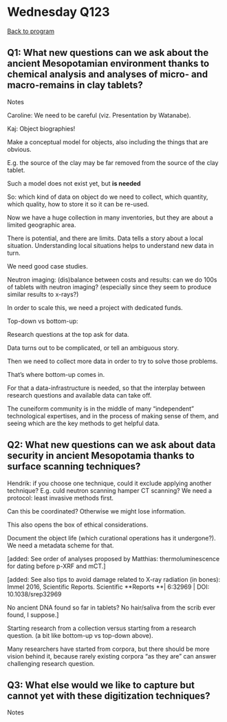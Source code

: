 <!-- Output copied to clipboard! -->

<!-- You have some errors, warnings, or alerts. If you are using reckless mode, turn it off to see inline alerts.
* ERRORs: 3
* WARNINGs: 0
* ALERTS: 3 -->


# Wednesday Q123

[Back to program](https://docs.google.com/document/d/1GOKwR2LbpfNVg7i21ojKSwvFZ5Ajzmi8cpF9yN1WXEQ/edit?usp=sharing)



## Q1: What new questions can we ask about the ancient Mesopotamian environment thanks to chemical analysis and analyses of micro- and macro-remains in clay tablets?

Notes

Caroline: We need to be careful (viz. Presentation by Watanabe).

Kaj: Object biographies!

Make a conceptual model for objects, also including the things that are obvious.

E.g. the source of the clay may be far removed from the source of the clay tablet.

Such a model does not exist yet, but **is needed**

So: which kind of data on object do we need to collect, which quantity, which quality, how to store it so it can be re-used.

Now we have a huge collection in many inventories, but they are about a limited geographic area.

There is potential, and there are limits. Data tells a story about a local situation. Understanding local situations helps to understand new data in turn.

We need good case studies.

Neutron imaging: (dis)balance between costs and results: can we do 100s of tablets with neutron imaging? (especially since they seem to produce similar results to x-rays?)

In order to scale this, we need a project with dedicated funds.

Top-down vs bottom-up:

Research questions at the top ask for data.

Data turns out to be complicated, or tell an ambiguous story.

Then we need to collect more data in order to try to solve those problems.

That’s where bottom-up comes in.

For that a data-infrastructure is needed, so that the interplay between research questions and available data can take off.

The cuneiform community is in the middle of many “independent” technological expertises, and in the process of making sense of them, and seeing which are the key methods to get helpful data.


## Q2: What new questions can we ask about data security in ancient Mesopotamia thanks to surface scanning techniques?

Hendrik: if you choose one technique, could it exclude applying another technique? E.g. culd neutron scanning hamper CT scanning? We need a protocol: least invasive methods first.

Can this be coordinated? Otherwise we might lose information.

This also opens the box of ethical considerations.

Document the object life (which curational operations has it undergone?). We need a metadata scheme for that.

[added: See order of analyses proposed by Matthias: thermoluminescence for dating before p-XRF and mCT.]

[added: See also tips to avoid damage related to X-ray radiation (in bones): Immel 2016, Scientific Reports. Scientific **Reports **| 6:32969 | DOI: 10.1038/srep32969

No ancient DNA found so far in tablets? No hair/saliva from the scrib ever found, I suppose.]

Starting research from a collection versus starting from a research question. (a bit like bottom-up vs top-down above).

Many researchers have started from corpora, but there should be more vision behind it, because rarely existing corpora “as they are” can answer challenging research question. 


## Q3: What else would we like to capture but cannot yet with these digitization techniques?

Notes

